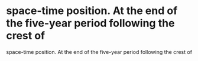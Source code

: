 # space-time position. At the end of the five-year period following the crest of

space-time position. At the end of the five-year period following the crest of